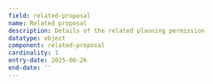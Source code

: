 ```yaml
---
field: related-proposal
name: Related proposal
description: Details of the related planning permission
datatype: object
component: related-proposal
cardinality: 1
entry-date: 2025-06-26
end-date: ''
---
```

